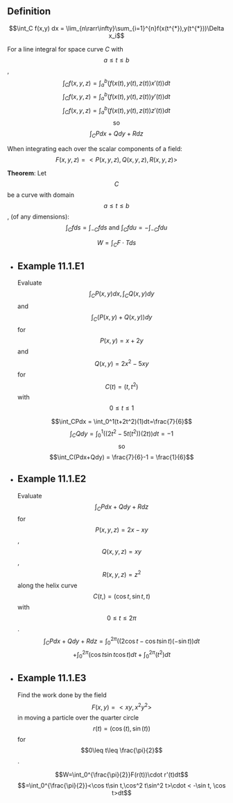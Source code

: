 ## Definition
$$\int_C f(x,y) dx = \lim_{n\rarr\infty}\sum_{i=1}^{n}f(x(t^{*}),y(t^{*}))\Delta x_i$$

For a line integral for space curve $C$ with $$a\leq t \leq b$$,
$$\int_Cf(x,y,z) = \int_a^b(f(x(t),y(t),z(t))x'(t))dt$$
$$\int_Cf(x,y,z) = \int_a^b(f(x(t),y(t),z(t))y'(t))dt$$
$$\int_Cf(x,y,z) = \int_a^b(f(x(t),y(t),z(t))z'(t))dt$$
$$\text{so}$$
$$\int_CPdx+Qdy+Rdz$$

When integrating each over the scalar components of a field:
$$F(x,y,z) = <P(x,y,z), Q(x,y,z), R(x,y,z)>$$

**Theorem**:
Let $$C$$ be a curve with domain $$a\leq t\leq b$$, (of any dimensions):
$$\int_Cfds = \int_{-C}fds \text{ and } \int_Cfdu = -\int_{-C}fdu$$

$$W=\int_CF\cdot Tds$$
- ## Example 11.1.E1
  Evaluate $$\int_C P(x,y)dx, \int_C Q(x,y)dy$$ and $$\int_C(P(x,y) + Q(x,y))dy$$ for $$P(x,y) = x+2y$$ and $$Q(x,y) = 2x^2 - 5xy$$ for $$C(t) = (t,t^2)$$ with $$0\leq t\leq 1$$
  
  $$\int_CPdx = \int_0^1(t+2t^2)(1)dt=\frac{7}{6}$$
  $$\int_CQdy = \int_0^1((2t^2-5t(t^2))(2t))dt=-1$$
  $$\text{so}$$
  $$\int_C(Pdx+Qdy) = \frac{7}{6}-1 = \frac{1}{6}$$
- ## Example 11.1.E2
  Evaluate $$\int_CPdx+Qdy+Rdz$$ for $$P(x,y,z) = 2x-xy$$, $$Q(x,y,z) = xy$$, $$R(x,y,z) = z^2$$ along the helix curve $$C(t,) = (\cos t, \sin t, t)$$ with $$0\leq t \leq 2\pi$$.
  $$\int_CPdx+Qdy+Rdz=\int_0^{2\pi}((2\cos t - \cos t \sin t)(-\sin t))dt$$
  $$+\int_0^{2\pi}(\cos t \sin t\cos t)dt + \int_0^{2\pi}(t^2)dt$$
- ## Example 11.1.E3
  Find the work done by the field $$F(x,y) = <xy, x^2y^2>$$ in moving a particle over the quarter circle $$r(t) = (\cos(t),\sin(t))$$ for $$0\leq t\leq \frac{\pi}{2}$$.
  
  $$W=\int_0^{\frac{\pi}{2}}F(r(t))\cdot r'(t)dt$$
  $$=\int_0^{\frac{\pi}{2}}<\cos t\sin t,\cos^2 t\sin^2 t>\cdot < -\sin t, \cos t>dt$$